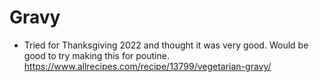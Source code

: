 Gravy
=====

- Tried for Thanksgiving 2022 and thought it was very good. Would be good to try making this for poutine. https://www.allrecipes.com/recipe/13799/vegetarian-gravy/ 
